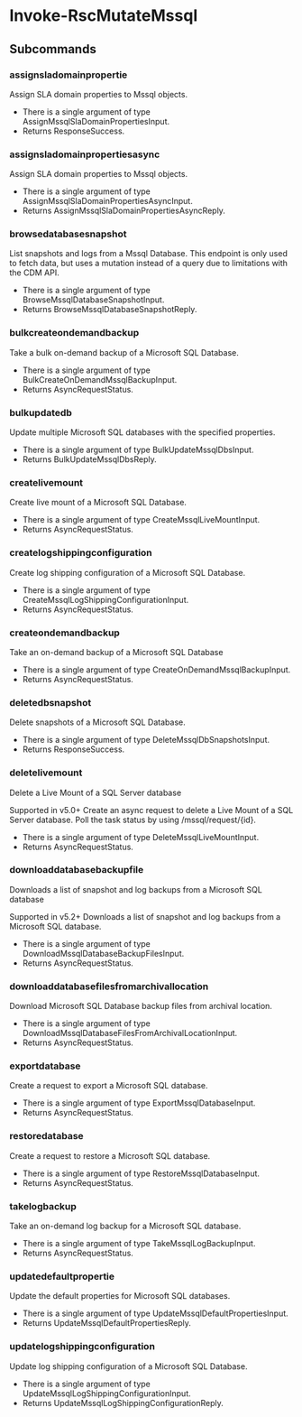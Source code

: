 # Invoke-RscMutateMssql
## Subcommands
### assignsladomainpropertie
Assign SLA domain properties to Mssql objects.

- There is a single argument of type AssignMssqlSlaDomainPropertiesInput.
- Returns ResponseSuccess.
### assignsladomainpropertiesasync
Assign SLA domain properties to Mssql objects.

- There is a single argument of type AssignMssqlSlaDomainPropertiesAsyncInput.
- Returns AssignMssqlSlaDomainPropertiesAsyncReply.
### browsedatabasesnapshot
List snapshots and logs from a Mssql Database. This endpoint is only used to fetch data, but uses a mutation instead of a query due to limitations with the CDM API.

- There is a single argument of type BrowseMssqlDatabaseSnapshotInput.
- Returns BrowseMssqlDatabaseSnapshotReply.
### bulkcreateondemandbackup
Take a bulk on-demand backup of a Microsoft SQL Database.

- There is a single argument of type BulkCreateOnDemandMssqlBackupInput.
- Returns AsyncRequestStatus.
### bulkupdatedb
Update multiple Microsoft SQL databases with the specified properties.

- There is a single argument of type BulkUpdateMssqlDbsInput.
- Returns BulkUpdateMssqlDbsReply.
### createlivemount
Create live mount of a Microsoft SQL Database.

- There is a single argument of type CreateMssqlLiveMountInput.
- Returns AsyncRequestStatus.
### createlogshippingconfiguration
Create log shipping configuration of a Microsoft SQL Database.

- There is a single argument of type CreateMssqlLogShippingConfigurationInput.
- Returns AsyncRequestStatus.
### createondemandbackup
Take an on-demand backup of a Microsoft SQL Database

- There is a single argument of type CreateOnDemandMssqlBackupInput.
- Returns AsyncRequestStatus.
### deletedbsnapshot
Delete snapshots of a Microsoft SQL Database.

- There is a single argument of type DeleteMssqlDbSnapshotsInput.
- Returns ResponseSuccess.
### deletelivemount
Delete a Live Mount of a SQL Server database

Supported in v5.0+
Create an async request to delete a Live Mount of a SQL Server database. Poll the task status by using /mssql/request/{id}.

- There is a single argument of type DeleteMssqlLiveMountInput.
- Returns AsyncRequestStatus.
### downloaddatabasebackupfile
Downloads a list of snapshot and log backups from a Microsoft SQL database

Supported in v5.2+
Downloads a list of snapshot and log backups from a Microsoft SQL database.

- There is a single argument of type DownloadMssqlDatabaseBackupFilesInput.
- Returns AsyncRequestStatus.
### downloaddatabasefilesfromarchivallocation
Download Microsoft SQL Database backup files from archival location.

- There is a single argument of type DownloadMssqlDatabaseFilesFromArchivalLocationInput.
- Returns AsyncRequestStatus.
### exportdatabase
Create a request to export a Microsoft SQL database.

- There is a single argument of type ExportMssqlDatabaseInput.
- Returns AsyncRequestStatus.
### restoredatabase
Create a request to restore a Microsoft SQL database.

- There is a single argument of type RestoreMssqlDatabaseInput.
- Returns AsyncRequestStatus.
### takelogbackup
Take an on-demand log backup for a Microsoft SQL database.

- There is a single argument of type TakeMssqlLogBackupInput.
- Returns AsyncRequestStatus.
### updatedefaultpropertie
Update the default properties for Microsoft SQL databases.

- There is a single argument of type UpdateMssqlDefaultPropertiesInput.
- Returns UpdateMssqlDefaultPropertiesReply.
### updatelogshippingconfiguration
Update log shipping configuration of a Microsoft SQL Database.

- There is a single argument of type UpdateMssqlLogShippingConfigurationInput.
- Returns UpdateMssqlLogShippingConfigurationReply.
